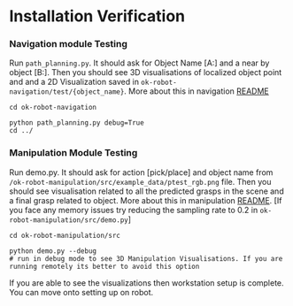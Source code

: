 # Installation Verification
### Navigation module Testing

Run `path_planning.py`. It should ask for Object Name [A:] and a near by object [B:]. Then you should see 3D visualisations of localized object point and and a 2D Visualization saved in `ok-robot-navigation/test/{object_name}`. More about this in navigation [README](./ok-robot-navigation/README.md)
```
cd ok-robot-navigation

python path_planning.py debug=True
cd ../
```

### Manipulation Module Testing
Run demo.py. It should ask for action [pick/place] and object name from `/ok-robot-manipulation/src/example_data/ptest_rgb.png` file. Then you should see visualisation related to all the predicted grasps in the scene and a final grasp related to object. More about this in manipulation [README](./manipulation/README.md). [If you face any memory issues try reducing the sampling rate to 0.2 in `ok-robot-manipulation/src/demo.py`]
```
cd ok-robot-manipulation/src

python demo.py --debug 
# run in debug mode to see 3D Manipulation Visualisations. If you are running remotely its better to avoid this option
```

If you are able to see the visualizations then workstation setup is complete. You can move onto setting up on robot.
